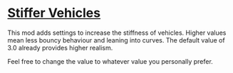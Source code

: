 # [Stiffer Vehicles](https://mods.paradoxplaza.com/mods/81012/Windows)
This mod adds settings to increase the stiffness of vehicles. Higher values mean less bouncy behaviour and leaning into curves. The default value of 3.0 already provides higher realism. 

Feel free to change the value to whatever value you personally prefer.